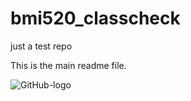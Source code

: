 # bmi520_classcheck
just a test repo

This is the main readme file.


![GitHub-logo](https://user-images.githubusercontent.com/53391762/234394883-76830549-3989-4c03-a7ff-fd7f53bc8e68.png)

